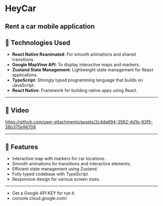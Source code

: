 # HeyCar

 Rent a car mobile application
---

## 🚀 Technologies Used

- **React Native Reanimated**: For smooth animations and shared transitions.
- **Google MapView API**: To display interactive maps and markers.
- **Zustand State Management**: Lightweight state management for React applications.
- **TypeScript**: Strongly typed programming language that builds on JavaScript.
- **React Native**: Framework for building native apps using React.

---

## 📸 Video

https://github.com/user-attachments/assets/2c4da694-3562-4d1e-93f5-38b375e96708


---

## 📖 Features

- Interactive map with markers for car locations.
- Smooth animations for transitions and interactive elements.
- Efficient state management using Zustand.
- Fully typed codebase with TypeScript.
- Responsive design for various screen sizes.

---

- Get a Google API KEY for run it.
- console.cloud.google.com/
